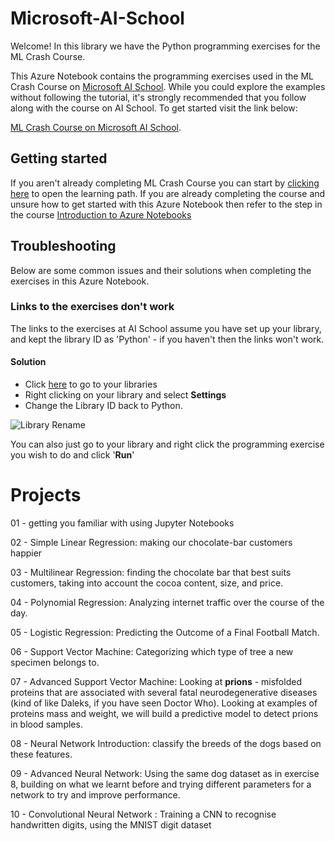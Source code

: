 # Microsoft-AI-School

Welcome! In this library we have the Python programming exercises for the ML Crash Course.

This Azure Notebook contains the programming exercises used in the ML Crash Course on [Microsoft AI School](https://aischool.microsoft.com). While you could explore the examples without following the tutorial, it's strongly recommended that you follow along with the course on AI School. To get started visit the link below:

[ML Crash Course on Microsoft AI School](https://aischool.microsoft.com/en-us/machine-learning/learning-paths/ml-crash-course).

## Getting started

If you aren't already completing ML Crash Course you can start by [clicking here](https://aischool.microsoft.com/en-us/machine-learning/learning-paths/ml-crash-course) to open the learning path. If you are already completing the course and unsure how to get started with this Azure Notebook then refer to the step in the course [Introduction to Azure Notebooks](https://aischool.microsoft.com/en-us/machine-learning/learning-paths/ml-crash-course/introduction-to-ai/introduction-to-azure-notebooks)

## Troubleshooting

Below are some common issues and their solutions when completing the exercises in this Azure Notebook.

### Links to the exercises don't work

The links to the exercises at AI School assume you have set up your library, and kept the library ID as 'Python' - if you haven't then the links won't work.

#### Solution

* Click [here](https://notebooks.azure.com/home/libraries) to go to your libraries
* Right clicking on your library and select __Settings__
* Change the Library ID back to Python.

![Library Rename](https://aiplatformstestgeneral.blob.core.windows.net/aiplatformassets/knovuecdl43j/4nX9egSakg66EmcmcKiS2K/d8015f4ac4ce2e3183d18d4489e9d5f5/library_rename.png)

You can also just go to your library and right click the programming exercise you wish to do and click '__Run__'

# Projects

01 -  getting you familiar with using Jupyter Notebooks

02 - Simple Linear Regression: making our chocolate-bar customers happier

03 - Multilinear Regression: finding the chocolate bar that best suits customers, taking into account the cocoa content, size, and price.

04 - Polynomial Regression: Analyzing internet traffic over the course of the day.

05 - Logistic Regression: Predicting the Outcome of a Final Football Match.

06 - Support Vector Machine: Categorizing which type of tree a new specimen belongs to.

07 - Advanced Support Vector Machine: Looking at __prions__ - misfolded proteins that are associated with several fatal neurodegenerative diseases (kind of like Daleks, if you have seen Doctor Who). Looking at examples of proteins mass and weight, we will build a predictive model to detect prions in blood samples.

08 - Neural Network Introduction: classify the breeds of the dogs based on these features.

09 -  Advanced Neural Network: Using the same dog dataset as in exercise 8, building on what we learnt before and trying different parameters for a network to try and improve performance.

10 - Convolutional Neural Network : Training a CNN to recognise handwritten digits, using the MNIST digit dataset
